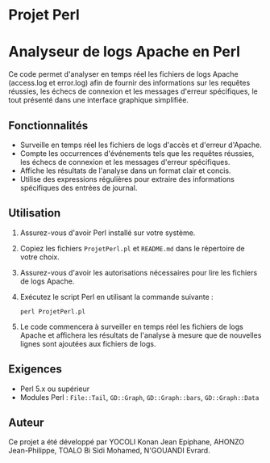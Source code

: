 # Projet Perl


# Analyseur de logs Apache en Perl

Ce code permet d'analyser en temps réel les fichiers de logs Apache (access.log et error.log) afin de fournir des informations sur les requêtes réussies, les échecs de connexion et les messages d'erreur spécifiques, le tout présenté dans une interface graphique simplifiée.

## Fonctionnalités

- Surveille en temps réel les fichiers de logs d'accès et d'erreur d'Apache.
- Compte les occurrences d'événements tels que les requêtes réussies, les échecs de connexion et les messages d'erreur spécifiques.
- Affiche les résultats de l'analyse dans un format clair et concis.
- Utilise des expressions régulières pour extraire des informations spécifiques des entrées de journal.

## Utilisation

1. Assurez-vous d'avoir Perl installé sur votre système.
2. Copiez les fichiers `ProjetPerl.pl` et `README.md` dans le répertoire de votre choix.
3. Assurez-vous d'avoir les autorisations nécessaires pour lire les fichiers de logs Apache.
4. Exécutez le script Perl en utilisant la commande suivante :

    ```
    perl ProjetPerl.pl
    ```

5. Le code commencera à surveiller en temps réel les fichiers de logs Apache et affichera les résultats de l'analyse à mesure que de nouvelles lignes sont ajoutées aux fichiers de logs.

## Exigences

- Perl 5.x ou supérieur
- Modules Perl : `File::Tail`, `GD::Graph`, `GD::Graph::bars`, `GD::Graph::Data`

## Auteur

Ce projet a été développé par YOCOLI Konan Jean Epiphane, AHONZO Jean-Philippe, TOALO Bi Sidi Mohamed, N'GOUANDI Evrard.
